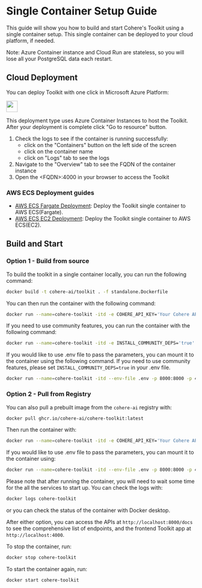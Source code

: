 # Single Container Setup Guide

This guide will show you how to build and start Cohere's Toolkit using a single container setup.
This single container can be deployed to your cloud platform, if needed.

Note: Azure Container instance and Cloud Run are stateless, so you will lose all your PostgreSQL data each restart.

## Cloud Deployment

You can deploy Toolkit with one click in Microsoft Azure Platform:

[<img src="https://aka.ms/deploytoazurebutton" height="30px">](https://portal.azure.com/#create/Microsoft.Template/uri/https%3A%2F%2Fraw.githubusercontent.com%2Fcohere-ai%2Fcohere-toolkit%2Fmain%2Fazuredeploy.json)

This deployment type uses Azure Container Instances to host the Toolkit.
After your deployment is complete click "Go to resource" button.
1) Check the logs to see if the container is running successfully:
   - click on the "Containers" button on the left side of the screen
   - click on the container name
   - click on "Logs" tab to see the logs
2) Navigate to the "Overview" tab to see the FQDN of the container instance
3) Open the \<FQDN\>:4000 in your browser to access the Toolkit

### AWS ECS Deployment guides
- [AWS ECS Fargate Deployment](aws_ecs_single_container.md): Deploy the Toolkit single container to AWS ECS(Fargate).
- [AWS ECS EC2 Deployment](docs/deployment_guides/aws_ecs_single_container_ec2.md): Deploy the Toolkit single container to AWS ECS(EC2).

## Build and Start

### Option 1 - Build from source

To build the toolkit in a single container locally, you can run the following command:
```bash
docker build -t cohere-ai/toolkit . -f standalone.Dockerfile   
```

You can then run the container with the following command:
```bash
docker run --name=cohere-toolkit -itd -e COHERE_API_KEY='Your Cohere API key here' -p 8000:8000 -p 4000:4000 cohere-ai/cohere-toolkit
```
If you need to use community features, you can run the container with the following command:
```bash
docker run --name=cohere-toolkit -itd -e INSTALL_COMMUNITY_DEPS='true' -e COHERE_API_KEY='Your Cohere API key here' -p 8000:8000 -p 4000:4000 cohere-ai/cohere-toolkit
```

If you would like to use .env file to pass the parameters, you can mount it to the container using the following command.
If you need to use community features, please set `INSTALL_COMMUNITY_DEPS=true` in your .env file.
```bash
docker run --name=cohere-toolkit -itd --env-file .env -p 8000:8000 -p 4000:4000 cohere-ai/cohere-toolkit
```

### Option 2 - Pull from Registry

You can also pull a prebuilt image from the `cohere-ai` registry with:
```bash
docker pull ghcr.io/cohere-ai/cohere-toolkit:latest
```

Then run the container with:
```bash
docker run --name=cohere-toolkit -itd -e COHERE_API_KEY='Your Cohere API key here' -p 8000:8000 -p 4000:4000 ghcr.io/cohere-ai/cohere-toolkit
```

If you would like to use .env file to pass the parameters, you can mount it to the container using:
```bash
docker run --name=cohere-toolkit -itd --env-file .env -p 8000:8000 -p 4000:4000 ghcr.io/cohere-ai/cohere-toolkit
```

Please note that after running the container, you will need to wait some time for the all the services to start up. You can check the logs with:
```bash
docker logs cohere-toolkit
```
or you can check the status of the container with Docker desktop.

After either option, you can access the APIs at `http://localhost:8000/docs` to see the comprehensive list of endpoints, and the frontend Toolkit app at `http://localhost:4000`.


To stop the container, run:
```bash
docker stop cohere-toolkit
```

To start the container again, run:
```bash
docker start cohere-toolkit
```
